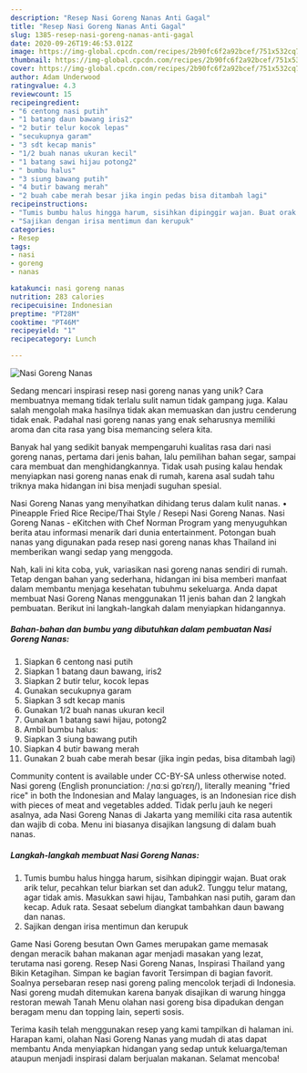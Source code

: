 ```yaml
---
description: "Resep Nasi Goreng Nanas Anti Gagal"
title: "Resep Nasi Goreng Nanas Anti Gagal"
slug: 1385-resep-nasi-goreng-nanas-anti-gagal
date: 2020-09-26T19:46:53.012Z
image: https://img-global.cpcdn.com/recipes/2b90fc6f2a92bcef/751x532cq70/nasi-goreng-nanas-foto-resep-utama.jpg
thumbnail: https://img-global.cpcdn.com/recipes/2b90fc6f2a92bcef/751x532cq70/nasi-goreng-nanas-foto-resep-utama.jpg
cover: https://img-global.cpcdn.com/recipes/2b90fc6f2a92bcef/751x532cq70/nasi-goreng-nanas-foto-resep-utama.jpg
author: Adam Underwood
ratingvalue: 4.3
reviewcount: 15
recipeingredient:
- "6 centong nasi putih"
- "1 batang daun bawang iris2"
- "2 butir telur kocok lepas"
- "secukupnya garam"
- "3 sdt kecap manis"
- "1/2 buah nanas ukuran kecil"
- "1 batang sawi hijau potong2"
- " bumbu halus"
- "3 siung bawang putih"
- "4 butir bawang merah"
- "2 buah cabe merah besar jika ingin pedas bisa ditambah lagi"
recipeinstructions:
- "Tumis bumbu halus hingga harum, sisihkan dipinggir wajan. Buat orak arik telur, pecahkan telur biarkan set dan aduk2. Tunggu telur matang, agar tidak amis. Masukkan sawi hijau, Tambahkan nasi putih, garam dan kecap. Aduk rata. Sesaat sebelum diangkat tambahkan daun bawang dan nanas."
- "Sajikan dengan irisa mentimun dan kerupuk"
categories:
- Resep
tags:
- nasi
- goreng
- nanas

katakunci: nasi goreng nanas 
nutrition: 283 calories
recipecuisine: Indonesian
preptime: "PT28M"
cooktime: "PT46M"
recipeyield: "1"
recipecategory: Lunch

---
```



![Nasi Goreng Nanas](https://img-global.cpcdn.com/recipes/2b90fc6f2a92bcef/751x532cq70/nasi-goreng-nanas-foto-resep-utama.jpg)

Sedang mencari inspirasi resep nasi goreng nanas yang unik? Cara membuatnya memang tidak terlalu sulit namun tidak gampang juga. Kalau salah mengolah maka hasilnya tidak akan memuaskan dan justru cenderung tidak enak. Padahal nasi goreng nanas yang enak seharusnya memiliki aroma dan cita rasa yang bisa memancing selera kita.

Banyak hal yang sedikit banyak mempengaruhi kualitas rasa dari nasi goreng nanas, pertama dari jenis bahan, lalu pemilihan bahan segar, sampai cara membuat dan menghidangkannya. Tidak usah pusing kalau hendak menyiapkan nasi goreng nanas enak di rumah, karena asal sudah tahu triknya maka hidangan ini bisa menjadi suguhan spesial.

Nasi Goreng Nanas yang menyihatkan dihidang terus dalam kulit nanas. • Pineapple Fried Rice Recipe/Thai Style / Resepi Nasi Goreng Nanas. Nasi Goreng Nanas - eKitchen with Chef Norman Program yang menyuguhkan berita atau informasi menarik dari dunia entertainment. Potongan buah nanas yang digunakan pada resep nasi goreng nanas khas Thailand ini memberikan wangi sedap yang menggoda.


Nah, kali ini kita coba, yuk, variasikan nasi goreng nanas sendiri di rumah. Tetap dengan bahan yang sederhana, hidangan ini bisa memberi manfaat dalam membantu menjaga kesehatan tubuhmu sekeluarga. Anda dapat membuat Nasi Goreng Nanas menggunakan 11 jenis bahan dan 2 langkah pembuatan. Berikut ini langkah-langkah dalam menyiapkan hidangannya.

<!--inarticleads1-->

##### Bahan-bahan dan bumbu yang dibutuhkan dalam pembuatan Nasi Goreng Nanas:

1. Siapkan 6 centong nasi putih
1. Siapkan 1 batang daun bawang, iris2
1. Siapkan 2 butir telur, kocok lepas
1. Gunakan secukupnya garam
1. Siapkan 3 sdt kecap manis
1. Gunakan 1/2 buah nanas ukuran kecil
1. Gunakan 1 batang sawi hijau, potong2
1. Ambil  bumbu halus:
1. Siapkan 3 siung bawang putih
1. Siapkan 4 butir bawang merah
1. Gunakan 2 buah cabe merah besar (jika ingin pedas, bisa ditambah lagi)


Community content is available under CC-BY-SA unless otherwise noted. Nasi goreng (English pronunciation: /ˌnɑːsi ɡɒˈrɛŋ/), literally meaning &#34;fried rice&#34; in both the Indonesian and Malay languages, is an Indonesian rice dish with pieces of meat and vegetables added. Tidak perlu jauh ke negeri asalnya, ada Nasi Goreng Nanas di Jakarta yang memiliki cita rasa autentik dan wajib di coba. Menu ini biasanya disajikan langsung di dalam buah nanas. 

<!--inarticleads2-->

##### Langkah-langkah membuat Nasi Goreng Nanas:

1. Tumis bumbu halus hingga harum, sisihkan dipinggir wajan. Buat orak arik telur, pecahkan telur biarkan set dan aduk2. Tunggu telur matang, agar tidak amis. Masukkan sawi hijau, Tambahkan nasi putih, garam dan kecap. Aduk rata. Sesaat sebelum diangkat tambahkan daun bawang dan nanas.
1. Sajikan dengan irisa mentimun dan kerupuk


Game Nasi Goreng besutan Own Games merupakan game memasak dengan meracik bahan makanan agar menjadi masakan yang lezat, terutama nasi goreng. Resep Nasi Goreng Nanas, Inspirasi Thailand yang Bikin Ketagihan. Simpan ke bagian favorit Tersimpan di bagian favorit. Soalnya persebaran resep nasi goreng paling mencolok terjadi di Indonesia. Nasi goreng mudah ditemukan karena banyak disajikan di warung hingga restoran mewah Tanah Menu olahan nasi goreng bisa dipadukan dengan beragam menu dan topping lain, seperti sosis. 

Terima kasih telah menggunakan resep yang kami tampilkan di halaman ini. Harapan kami, olahan Nasi Goreng Nanas yang mudah di atas dapat membantu Anda menyiapkan hidangan yang sedap untuk keluarga/teman ataupun menjadi inspirasi dalam berjualan makanan. Selamat mencoba!
